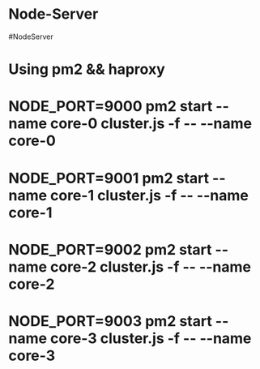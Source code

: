 # Node-Server
#NodeServer

# Using pm2 && haproxy
# NODE_PORT=9000 pm2 start --name core-0 cluster.js -f -- --name core-0
# NODE_PORT=9001 pm2 start --name core-1 cluster.js -f -- --name core-1
# NODE_PORT=9002 pm2 start --name core-2 cluster.js -f -- --name core-2
# NODE_PORT=9003 pm2 start --name core-3 cluster.js -f -- --name core-3
